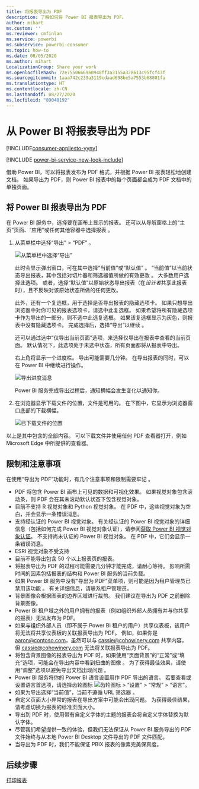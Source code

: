 ```yaml
---
title: 将报表导出为 PDF
description: 了解如何将 Power BI 报表导出为 PDF。
author: mihart
ms.custom: ''
ms.reviewer: cmfinlan
ms.service: powerbi
ms.subservice: powerbi-consumer
ms.topic: how-to
ms.date: 08/05/2020
ms.author: mihart
LocalizationGroup: Share your work
ms.openlocfilehash: 72e7550666960948ff3a3155a328613c95fcf43f
ms.sourcegitcommit: 1aaa742c239a3119cdaad698be5a7553b68801fa
ms.translationtype: HT
ms.contentlocale: zh-CN
ms.lasthandoff: 08/27/2020
ms.locfileid: "89040192"
---
```

# <a name="export-reports-from-power-bi-to-pdf"></a>从 Power BI 将报表导出为 PDF

[!INCLUDE[consumer-appliesto-yyny](../includes/consumer-appliesto-yyny.md)]

[!INCLUDE [power-bi-service-new-look-include](../includes/power-bi-service-new-look-include.md)]

借助 Power BI，可以将报表发布为 PDF 格式，并根据 Power BI 报表轻松地创建文档。 如果导出为 PDF，则 Power BI 报表中的每个页面都会成为 PDF 文档中的单独页面。

## <a name="export-your-power-bi-report-to-pdf"></a>将 Power BI 报表导出为 PDF
在 Power BI 服务中，选择要在画布上显示的报表。 还可以从导航窗格上的“主页”页面、“应用”或任何其他容器中选择报表   。

1. 从菜单栏中选择“导出”   > “PDF”  。

    ![从菜单栏中选择“导出”](media/end-user-pdf/power-bi-export.png)

    此时会显示弹出窗口，可在其中选择“当前值”或“默认值”   。 “当前值”以当前状态导出报表，其中包括对切片器和筛选器值所做的有效更改  。 大多数用户选择此选项。 或者，选择“默认值”以原始状态导出报表（在*设计者*共享此报表时），且不反映对该原始状态所做的任何更改。
    
    此外，还有一个复选框，用于选择是否导出报表的隐藏选项卡。 如果只想导出浏览器中对你可见的报表选项卡，请选中此复选框。 如果希望将所有隐藏选项卡作为导出的一部分，则不选中此选复选框。 如果该复选框显示为灰色，则报表中没有隐藏选项卡。 完成选择后，选择“导出”以继续  。
    
    还可以通过选中“仅导出当前页面”选项，来选择仅导出在报表中查看的当前页面。  默认情况下，此选项处于未选中状态，所有页面都将从报表中导出。
    
    右上角将显示一个进度栏。 导出可能需要几分钟。 在导出报表的同时，可以在 Power BI 中继续进行操作。

    ![导出进度消息](media/end-user-pdf/power-bi-export-progress.png)

    Power BI 服务完成导出过程后，通知横幅会发生变化以通知你。

2. 在浏览器显示下载文件的位置，文件是可用的。 在下图中，它显示为浏览器窗口底部的下载横幅。

    ![已下载文件的位置](media/end-user-pdf/power-bi-export-done.png)

以上是其中包含的全部内容。 可以下载文件并使用任何 PDF 查看器打开，例如 Microsoft Edge 中所提供的查看器。


## <a name="limitations-and-considerations"></a>限制和注意事项
在使用“导出为 PDF”功能时，有几个注意事项和限制需要牢记  。

* PDF 将包含 Power BI 画布上可见的数据和可视化效果。 如果视觉对象包含滚动条，则 PDF 会在其未滚动默认状态下包含视觉对象。  
* 目前不支持 R 视觉对象和 Python 视觉对象。 在 PDF 中，这些视觉对象为空白，并会显示一条错误消息。 
* 支持经认证的 Power BI 视觉对象。 有关经认证的 Power BI 视觉对象的详细信息（包括如何完成 Power BI 视觉对象认证），请参阅[获取 Power BI 视觉对象认证](../developer/visuals/power-bi-custom-visuals-certified.md)。 不支持尚未认证的 Power BI 视觉对象。 在 PDF 中，它们会显示一条错误消息。
* ESRI 视觉对象不受支持
* 目前不能导出包含 50 个以上报表页的报表。
* 将报表导出为 PDF 的过程可能需要几分钟才能完成，请耐心等待。 影响所需时间的因素包括报表的结构和 Power BI 服务的当前负载。
* 如果 Power BI 服务中没有“导出为 PDF”菜单项，则可能是因为租户管理员已禁用该功能  。 有关详细信息，请联系租户管理员。
* 背景图像会根据图表的边界区域进行裁剪。 我们建议在导出为 PDF 之前删除背景图像。
* Power BI 租户域之外的用户拥有的报表（例如组织外部人员拥有并与你共享的报表）无法发布为 PDF。
* 如果与组织外部人员（即不属于 Power BI 租户的用户）共享仪表板，该用户将无法将共享仪表板的关联报表导出为 PDF。 例如，如果你是 aaron@contoso.com，虽然可以与 cassie@cohowinery.com 共享内容， 但 cassie@cohowinery.com 无法将关联报表导出为 PDF。
* 将包含背景图像的报表导出为 PDF 时，如果使用“页面背景”的“正常”或“填充”选项，可能会在导出内容中看到扭曲的图像    。 为了获得最佳效果，请使用“调整”选项以避免导出文档出现问题  。
* Power BI 服务将你的 Power BI 语言设置用作 PDF 导出的语言。 若要查看或设置语言首选项，请选择齿轮图标 ![齿轮图标](media/end-user-powerpoint/power-bi-settings-icon.png) > “设置” > “常规” > “语言”。
* 如果为导出选择“当前值”，当前不遵循 URL 筛选器  。
* 自定义页面大小异常的报表在导出方案中可能会出现问题。 为获得最佳结果，请考虑切换为报表的标准页面大小。
* 导出到 PDF 时，使用带有自定义字体的主题的报表会将自定义字体替换为默认字体。
* 尽管我们希望提供一致的体验，但我们无法保证从 Power BI 服务导出的 PDF 文件始终与从本地 Power BI Desktop 文件导出的 PDF 文件匹配。
* 当导出为 PDF 时，我们不能保证 PBIX 报表的像素完美保真度。

## <a name="next-steps"></a>后续步骤
[打印报表](end-user-print.md)

